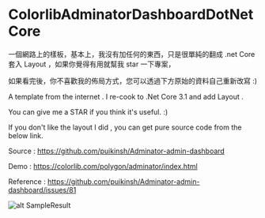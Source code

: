 # ColorlibAdminatorDashboardDotNetCore

一個網路上的樣板，基本上，我沒有加任何的東西，只是很單純的翻成 .net Core  套入 Layout ，如果你覺得有用就幫我 star 一下專案，

如果看完後，你不喜歡我的佈局方式，您可以透過下方原始的資料自己重新改寫 :)



A template from the internet . I re-cook to .Net Core 3.1 and add Layout .

You can give me a STAR if you think it's useful. :)

If you don't like the layout I did , you can  get pure source code from the below link.

Source : https://github.com/puikinsh/Adminator-admin-dashboard

Demo : https://colorlib.com/polygon/adminator/index.html

Reference : https://github.com/puikinsh/Adminator-admin-dashboard/issues/81

![alt SampleResult](https://github.com/donma/DashioTemplateCore/blob/master/dashino_screenshot.jpg?raw=true)
